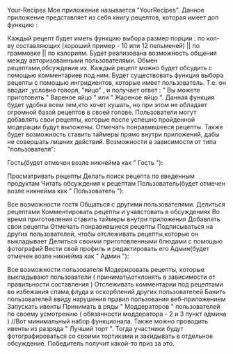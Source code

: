 Your-Recipes
Мое приложение называется "YourRecipes". Данное приложение представляет из себя книгу рецептов, которая имеет доп функцию :

Каждый рецепт будет иметь функцию выбора размер порции : по кол-ву составляющих (хороший пример - 10 или 12 пельменей) || по граммовке || по калориям.
Будет реализована возможность общения между авторизованными пользователями. Обмен рецептами,обсуждение их.
Каждый рецепт можно будет обсудить с помощью комментариев под ним.
Будет существовать функция выбора рецепты с помощью ингридиентов, которые имеет пользователь. Т.е. он вводит ,условно говоря, "яйцо" , и получает ответ : " Вы можете приготовить " Вареное яйцо " или " Жареное яйцо ". Данная функция будет удобна всем тем,кто хочет кушать, но при этом не обладает огромной базой рецептов в своей голове.
Пользователи могут добавлять свои рецепты, которые после успешно пройденной модерации будут выложены.
Отмечать понравившееся рецепты.
Также будет возможность ставить таймеры прямо внутри приложений, дабы не совершать лишних действий.
Возможности в зависимости от типа "пользователя":

Гость(будет отмечен возле никнейма как " Гость "):

Просматривать рецепты
Делать поиск рецепта по введенным продуктам
Читать обсуждения к рецептам
Пользователь(будет отмечен возле никнейма как " Пользователь "):

Все возможности гостя
Общаться с другими пользователями. Делиться рецептами
Комментировать рецепты и учавстовать в обсуждениях
Во время приготовления ставить таймеры внутри приложения
Добавлять свои рецепты
Отмечать понравившиеся рецепты
Подписываться на других пользователей, чтобы отслеживать рецепты,которые он выкладывает
Делиться своими приготовленными блюдами с помощью фотографий
Вести свой профиль и редактировать его
Админ(будет отмечен возле никнейма как " Админ "):

Все возможности пользователя
Модерировать рецепты, которые выкладывают пользователи ( принимать\отклонять в зависимости от правильности составления )
Отслеживать комментарии под рецептами во избежания спама,флуда и оскорблений других пользователей
Банить пользователей ввиду нарушения правил пользования веб-приложением
Запускать ивенты
Принимать в ряды " Моддераторов " пользователей по своему усмотрению ( обязанности моддератора - 2 и 3 пункт админа )
//Вот минимальный набор функционала. Также можно проводить ивенты из разряда " Лучший торт ". Тогда участники будут фотографироваться со своими тортиками и закидывать в отдельное обсуждение. Победитель получит какой-то приз за это.
